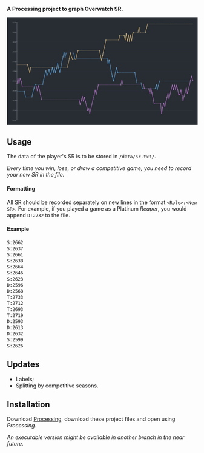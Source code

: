 **A Processing project to graph Overwatch SR.**

![](output.jpg)

## Usage
The data of the player's SR is to be stored in `/data/sr.txt/`.

*Every time you win, lose, or draw a competitive game, you need to record your new SR in the file.*

#### Formatting
All SR should be recorded separately on new lines in the format `<Role>:<New SR>`. For example, if you played a game as a Platinum *Reaper*, you would append `D:2732` to the file. 

#### Example
```
S:2662
S:2637
S:2661
S:2638
S:2664
S:2646
S:2623
D:2596
D:2568
T:2733
T:2712
T:2693
T:2719
D:2593
D:2613
D:2632
S:2599
S:2626
```

## Updates
* Labels;
* Splitting by competitive seasons.

## Installation
Download [Processing](https://processing.org/), download these project files and open using *Processing*.

*An executable version might be available in another branch in the near future.*
